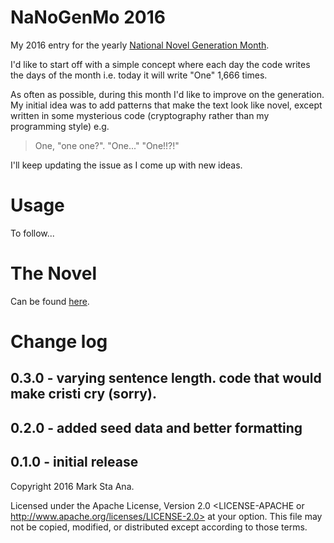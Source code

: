 # NaNoGenMo 2016

My 2016 entry for the yearly [National Novel Generation Month](https://github.com/NaNoGenMo/2016).

I'd like to start off with a simple concept where each day the code writes the days of the month i.e. today it will write "One" 1,666 times.

As often as possible, during this month I'd like to improve on the generation. My initial idea was to add patterns that make the text look like novel, except written in some mysterious code (cryptography rather than my programming style) e.g.

> One, "one one?".
> "One..."
> "One!!?!"

I'll keep updating the issue as I come up with new ideas.

# Usage

To follow...

# The Novel

Can be found [here](https://github.com/booyaa/nanogenmo2016/blob/master/novel.md).

# Change log

## 0.3.0 - varying sentence length. code that would make cristi cry (sorry).
## 0.2.0 - added seed data and better formatting
## 0.1.0 - initial release

Copyright 2016 Mark Sta Ana.

Licensed under the Apache License, Version 2.0 <LICENSE-APACHE or
http://www.apache.org/licenses/LICENSE-2.0> at your option. This file may not
be copied, modified, or distributed except according to those terms.
